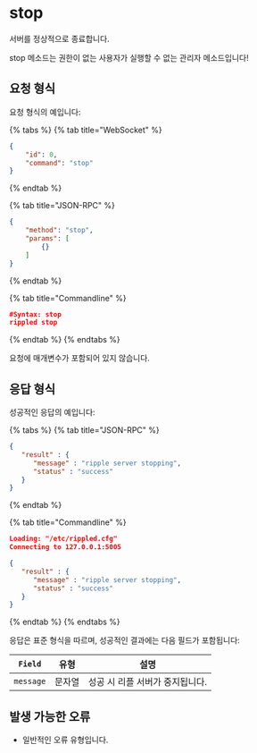# stop

서버를 정상적으로 종료합니다.

stop 메소드는 권한이 없는 사용자가 실행할 수 없는 관리자 메소드입니다!

## 요청 형식

요청 형식의 예입니다:

{% tabs %}
{% tab title="WebSocket" %}
```json
{
    "id": 0,
    "command": "stop"
}
```
{% endtab %}

{% tab title="JSON-RPC" %}
```json
{
    "method": "stop",
    "params": [
        {}
    ]
}
```
{% endtab %}

{% tab title="Commandline" %}
```json
#Syntax: stop
rippled stop
```
{% endtab %}
{% endtabs %}

요청에 매개변수가 포함되어 있지 않습니다.

## 응답 형식

성공적인 응답의 예입니다:

{% tabs %}
{% tab title="JSON-RPC" %}
```json
{
   "result" : {
      "message" : "ripple server stopping",
      "status" : "success"
   }
}
```
{% endtab %}

{% tab title="Commandline" %}
```json
Loading: "/etc/rippled.cfg"
Connecting to 127.0.0.1:5005

{
   "result" : {
      "message" : "ripple server stopping",
      "status" : "success"
   }
}
```
{% endtab %}
{% endtabs %}

응답은 표준 형식을 따르며, 성공적인 결과에는 다음 필드가 포함됩니다:

| `Field`   | 유형  | 설명                 |
| --------- | --- | ------------------ |
| `message` | 문자열 | 성공 시 리플 서버가 중지됩니다. |

## 발생 가능한 오류

* 일반적인 오류 유형입니다.
